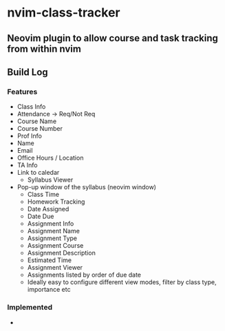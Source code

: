 # nvim-class-tracker
## Neovim plugin to allow course and task tracking from within nvim

## Build Log
### Features

- Class Info
- Attendance -> Req/Not Req
- Course Name
- Course Number
- Prof Info
- Name
- Email
- Office Hours / Location
- TA Info
- Link to caledar
    - Syllabus Viewer
- Pop-up window of the syllabus (neovim window)
    - Class Time
    - Homework Tracking
    - Date Assigned
    - Date Due
    - Assignment Info
    - Assignment Name
    - Assignment Type
    - Assignment Course
    - Assignment Description
    - Estimated Time
    - Assignment Viewer
    - Assignments listed by order of due date
    - Ideally easy to configure different view modes, filter by class type, importance etc
        
### Implemented

- 

